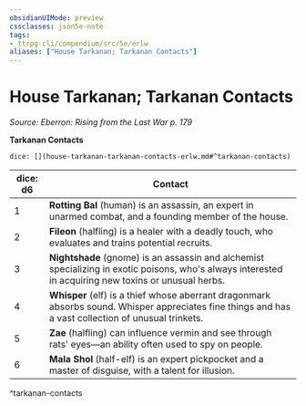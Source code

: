 ```yaml
---
obsidianUIMode: preview
cssclasses: json5e-note
tags:
- ttrpg-cli/compendium/src/5e/erlw
aliases: ["House Tarkanan; Tarkanan Contacts"]
---
```

# House Tarkanan; Tarkanan Contacts
*Source: Eberron: Rising from the Last War p. 179* 

**Tarkanan Contacts**

`dice: [](house-tarkanan-tarkanan-contacts-erlw.md#^tarkanan-contacts)`

| dice: d6 | Contact |
|----------|---------|
| 1 | **Rotting Bal** (human) is an assassin, an expert in unarmed combat, and a founding member of the house. |
| 2 | **Fileon** (halfling) is a healer with a deadly touch, who evaluates and trains potential recruits. |
| 3 | **Nightshade** (gnome) is an assassin and alchemist specializing in exotic poisons, who's always interested in acquiring new toxins or unusual herbs. |
| 4 | **Whisper** (elf) is a thief whose aberrant dragonmark absorbs sound. Whisper appreciates fine things and has a vast collection of unusual trinkets. |
| 5 | **Zae** (halfling) can influence vermin and see through rats' eyes—an ability often used to spy on people. |
| 6 | **Mala Shol** (half-elf) is an expert pickpocket and a master of disguise, with a talent for illusion. |
^tarkanan-contacts